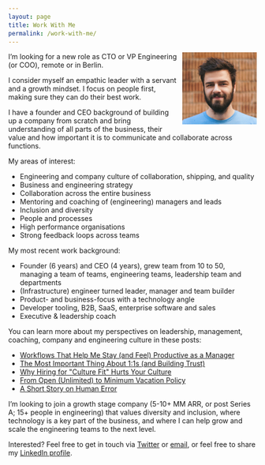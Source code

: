 ```yaml
---
layout: page
title: Work With Me
permalink: /work-with-me/
---
```

<img src="/images/mathias_meyer_square.jpg" style="float:right; height: auto; width: 30%; margin-left: 10px; margin-bottom: 5px;"/>

I’m looking for a new role as CTO or VP Engineering (or COO), remote or in Berlin.

I consider myself an empathic leader with a servant and a growth mindset. I focus on people first, making sure they can do their best work.

I have a founder and CEO background of building up a company from scratch and bring understanding of all parts of the business, their value and how important it is to communicate and collaborate across functions.

My areas of interest:

* Engineering and company culture of collaboration, shipping, and quality
* Business and engineering strategy
* Collaboration across the entire business
* Mentoring and coaching of (engineering) managers and leads
* Inclusion and diversity
* People and processes
* High performance organisations
* Strong feedback loops across teams

My most recent work background:

* Founder (6 years) and CEO (4 years), grew team from 10 to 50, managing a team of teams, engineering teams, leadership team and departments
* (Infrastructure) engineer turned leader, manager and team builder
* Product- and business-focus with a technology angle
* Developer tooling, B2B, SaaS, enterprise software and sales
* Executive & leadership coach

You can learn more about my perspectives on leadership, management, coaching, company and engineering culture in these posts:

* [Workflows That Help Me Stay (and Feel) Productive as a Manager](https://www.paperplanes.de/2017/3/24/productivity-workflows-for-managers.html)
* [The Most Important Thing About 1:1s (and Building Trust)](https://www.paperplanes.de/2015/10/6/the-most-important-thing-about-one-on-ones.html)
* [Why Hiring for "Culture Fit" Hurts Your Culture](https://www.paperplanes.de/2015/6/11/why-hiring-for-culture-fit-hurts-your-culture.html)
* [From Open (Unlimited) to Minimum Vacation Policy](https://www.paperplanes.de/2014/12/10/from-open-to-minimum-vacation-policy.html)
* [A Short Story on Human Error](https://www.paperplanes.de/2013/6/17/a-short-story-on-human-error.html)

I’m looking to join a growth stage company (5-10+ MM ARR, or post Series A; 15+ people in engineering) that values diversity and inclusion, where technology is a key part of the business, and where I can help grow and scale the engineering teams to the next level.

Interested? Feel free to get in touch via [Twitter](https://twitter.com/roidrage) or [email](mailto:mathias@paperplanes.de), or feel free to share my [LinkedIn profile](https://www.linkedin.com/in/mathias-meyer-50a753aa/).
